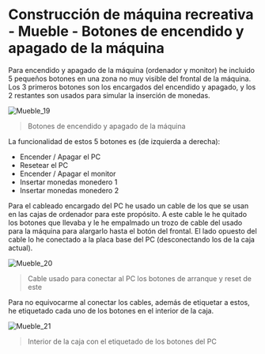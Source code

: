 # Construcción de máquina recreativa - Mueble - Botones de encendido y apagado de la máquina

Para encendido y apagado de la máquina (ordenador y monitor) he incluido 5 pequeños botones en una zona no muy visible del frontal de la máquina.
Los 3 primeros botones son los encargados del encendido y apagado, y los 2 restantes son usados para simular la inserción de monedas.

![Mueble_19](http://imageshack.com/a/img911/2621/t30GW7.jpg "Botones de encendido y apagado de la máquina")
> Botones de encendido y apagado de la máquina

La funcionalidad de estos 5 botones es (de izquierda a derecha):
* Encender / Apagar el PC
* Resetear el PC
* Encender / Apagar el monitor
* Insertar monedas monedero 1
* Insertar monedas monedero 2

Para el cableado encargado del PC he usado un cable de los que se usan en las cajas de ordenador para este propósito. A este cable le he quitado los botones que llevaba y le he empalmado un trozo de cable del usado para la máquina para alargarlo hasta el botón del frontal. El lado opuesto del cable lo he conectado a la placa base del PC (desconectando los de la caja actual).

![Mueble_20](http://imageshack.com/a/img673/5739/9xKRPh.jpg "Cable usado para conectar al PC los botones de arranque y reset de este")
> Cable usado para conectar al PC los botones de arranque y reset de este

Para no equivocarme al conectar los cables, además de etiquetar a estos, he etiquetado cada uno de los botones en el interior de la caja.

![Mueble_21](http://imageshack.com/a/img673/3927/PwHCib.jpg "Interior de la caja con el etiquetado de los botones del PC")
> Interior de la caja con el etiquetado de los botones del PC
